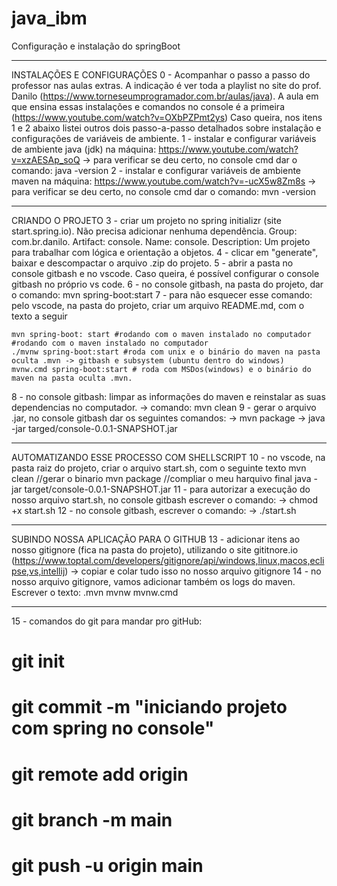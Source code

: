 # java_ibm
Configuração e instalação do springBoot
*************************
INSTALAÇÕES E CONFIGURAÇÕES
0 - Acompanhar o passo a passo do professor nas aulas extras.
   A indicação é ver toda a playlist no site do prof. Danilo (https://www.torneseumprogramador.com.br/aulas/java).
   A aula em que ensina essas instalações e comandos no console é a primeira (https://www.youtube.com/watch?v=OXbPZPmt2ys)
   Caso queira, nos itens 1 e 2 abaixo listei outros dois passo-a-passo detalhados sobre instalação e configurações de variáveis de ambiente.
1 - instalar e configurar variáveis de ambiente java (jdk) na máquina:  https://www.youtube.com/watch?v=xzAESAp_soQ
   -> para verificar se deu certo, no console cmd dar o comando: java -version
2 - instalar e configurar variáveis de ambiente maven na máquina:  https://www.youtube.com/watch?v=-ucX5w8Zm8s 
   -> para verificar se deu certo, no console cmd dar o comando: mvn -version
*************************
CRIANDO O PROJETO
3 - criar um projeto no spring initializr (site start.spring.io). Não precisa adicionar nenhuma dependência.
   Group: com.br.danilo.
   Artifact:  console.
   Name: console.
   Description: Um projeto para trabalhar com lógica e orientação a objetos.
4 - clicar em "generate", baixar e descompactar o arquivo .zip do projeto.
5 - abrir a pasta no console gitbash e no vscode. Caso queira, é possível configurar o console gitbash no próprio vs code.
6 - no console gitbash, na pasta do projeto, dar o comando: mvn spring-boot:start
7 - para não esquecer esse comando: pelo vscode, na pasta do projeto, criar um arquivo README.md, com o texto a seguir
   ```shell
   mvn spring-boot: start #rodando com o maven instalado no computador #rodando com o maven instalado no computador
   ./mvnw spring-boot:start #roda com unix e o binário do maven na pasta oculta .mvn -> gitbash e subsystem (ubuntu dentro do windows)
   mvnw.cmd spring-boot:start # roda com MSDos(windows) e o binário do maven na pasta oculta .mvn.
   ```
8 - no console gitbash: limpar as informações do maven e reinstalar as suas dependencias no computador.
   -> comando: mvn clean
9 - gerar o arquivo .jar, no console gitbash dar os seguintes comandos:
   -> mvn package
   -> java -jar targed/console-0.0.1-SNAPSHOT.jar
*************************
AUTOMATIZANDO ESSE PROCESSO COM SHELLSCRIPT
10 - no vscode, na pasta raiz do projeto, criar o arquivo start.sh, com o seguinte texto
   mvn clean
//gerar o binario
   mvn package
//compliar o meu harquivo final
   java -jar target/console-0.0.1-SNAPSHOT.jar
11 - para autorizar a execução do nosso arquivo start.sh, no console gitbash escrever o comando:
   -> chmod +x start.sh
12 - no console gitbash, escrever o comando:
   -> ./start.sh
***********************
SUBINDO NOSSA APLICAÇÃO PARA O GITHUB
13 - adicionar itens ao nosso gitignore (fica na pasta do projeto), utilizando o site gititnore.io (https://www.toptal.com/developers/gitignore/api/windows,linux,macos,eclipse,vs,intellij)
   -> copiar e colar tudo isso no nosso arquivo gitignore
14 - no nosso arquivo gitignore, vamos adicionar também os logs do maven. Escrever o texto:
   .mvn
   mvnw
   mvnw.cmd
   ***********************
15 - comandos do git para mandar pro gitHub:
   # git init
   # git commit -m "iniciando projeto com spring no console"
   # git remote add origin <link do repositorio no github>
   # git branch -m main
   # git push -u origin main
